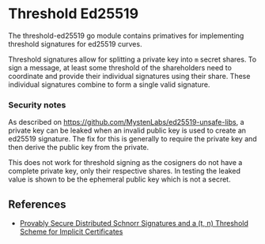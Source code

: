 # Threshold Ed25519

The threshold-ed25519 go module contains primatives for implementing threshold signatures for ed25519 curves.

Threshold signatures allow for splitting a private key into `m` secret shares. To sign a message, at least some threshold of the shareholders need to coordinate and provide their individual signatures using their share. These individual signatures combine to form a single valid signature.

### Security notes
As described on https://github.com/MystenLabs/ed25519-unsafe-libs, a private key can be leaked when an invalid public key is used to create an ed25519 signature.
The fix for this is generally to require the private key and then derive the public key from the private.

This does not work for threshold signing as the cosigners do not have a complete private key, only their respective shares.
In testing the leaked value is shown to be the ephemeral public key which is not a secret. 

## References

- [Provably Secure Distributed Schnorr Signatures
  and a (t, n) Threshold Scheme for Implicit
  Certificates](http://cacr.uwaterloo.ca/techreports/2001/corr2001-13.ps)
